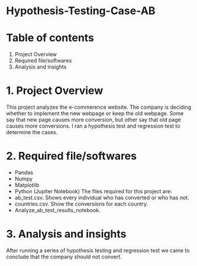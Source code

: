 # Hypothesis-Testing-Case-AB

# Table of contents
1. Project Overview
2. Required file/softwares
3. Analysis and insights


# 1. Project Overview
This project analyzes the e-commerence website. 
The company is deciding whether to implement the new webpage or keep the old webpage.
Some say that new page causes more conversion, but other say that old page causes more conversions.
I ran a hypothesis test and regression test to determine the cases.

# 2. Required file/softwares
- Pandas
- Numpy
- Matplotlib
- Python (Jupiter Notebook)
The files required for this project are:
- ab_test.csv.   Shows every individual who has converted or who has not.
- countries.csv.  Show the conversions for each country.
- Analyze_ab_test_results_notebook.  

# 3. Analysis and insights
After running a series of hypothesis testing and regression test we came to conclude that the company should not convert.




